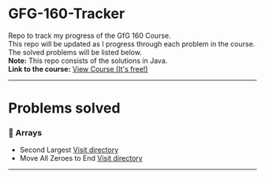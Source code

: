 # GFG-160-Tracker
Repo to track my progress of the GfG 160 Course.</br>
This repo will be updated as I progress through each problem in the course.</br>
The solved problems will be listed below.</br>
**Note:** This repo consists of the solutions in Java.</br>
**Link to the course:** [View Course (It's free!)](https://www.geeksforgeeks.org/courses/gfg-160-series)

---

# Problems solved

### 📝 Arrays
- Second Largest [Visit directory](https://github.com/rees8/GFG-160-Tracker/tree/main/1.%20Arrays/1.%20Second%20Largest)
- Move All Zeroes to End [Visit directory](https://github.com/rees8/GFG-160-Tracker/tree/main/1.%20Arrays/2.%20Move%20All%20Zeroes%20to%20End)

---
